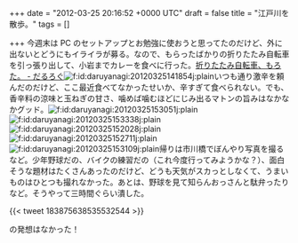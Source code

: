 
+++
date = "2012-03-25 20:16:52 +0000 UTC"
draft = false
title = "江戸川を散歩。"
tags = []

+++
今週末は PC のセットアップとお勉強に使おうと思ってたのだけど、外に出ないとどうにもイライラが募る。なので、もらったばかりの折りたたみ自転車を引っ張り出して、小岩までカレーを食べに行った。<a href="http://daruyanagi.hatenablog.com/entry/2012/03/20/225114">折りたたみ自転車、もろた。 - だるろぐ</a><img src="http://cdn-ak.f.st-hatena.com/images/fotolife/d/daruyanagi/20120325/20120325141854.jpg" alt="f:id:daruyanagi:20120325141854j:plain" title="f:id:daruyanagi:20120325141854j:plain" class="hatena-fotolife"/>いつも通り激辛を頼んだのだけど、ここ最近食べてなかったせいか、辛すぎて食べられない。でも、香辛料の涼味と玉ねぎの甘さ、噛めば噛むほどにじみ出るマトンの旨みはなかなかグッド。<img src="http://cdn-ak.f.st-hatena.com/images/fotolife/d/daruyanagi/20120325/20120325153051.jpg" alt="f:id:daruyanagi:20120325153051j:plain" title="f:id:daruyanagi:20120325153051j:plain" class="hatena-fotolife"/><img src="http://cdn-ak.f.st-hatena.com/images/fotolife/d/daruyanagi/20120325/20120325153338.jpg" alt="f:id:daruyanagi:20120325153338j:plain" title="f:id:daruyanagi:20120325153338j:plain" class="hatena-fotolife"/><img src="http://cdn-ak.f.st-hatena.com/images/fotolife/d/daruyanagi/20120325/20120325152028.jpg" alt="f:id:daruyanagi:20120325152028j:plain" title="f:id:daruyanagi:20120325152028j:plain" class="hatena-fotolife"/><img src="http://cdn-ak.f.st-hatena.com/images/fotolife/d/daruyanagi/20120325/20120325152711.jpg" alt="f:id:daruyanagi:20120325152711j:plain" title="f:id:daruyanagi:20120325152711j:plain" class="hatena-fotolife"/><img src="http://cdn-ak.f.st-hatena.com/images/fotolife/d/daruyanagi/20120325/20120325153109.jpg" alt="f:id:daruyanagi:20120325153109j:plain" title="f:id:daruyanagi:20120325153109j:plain" class="hatena-fotolife"/>帰りは市川橋でぼんやり写真を撮るなど。少年野球だの、バイクの練習だの（これ今度行ってみようかな？）、面白そうな題材はたくさんあったのだけど、どうも天気がスカっとしなくて、うまいものはひとつも撮れなかった。あとは、野球を見て知らんおっさんと駄弁ったりなど。そうやって三時間ぐらい潰した。

{{< tweet 183875638535532544 >}}

の発想はなかった！


